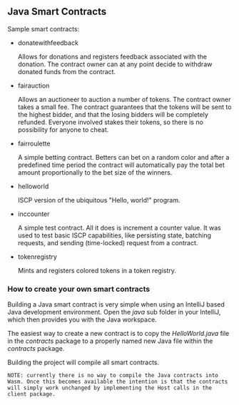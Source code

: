 ## Java Smart Contracts

Sample smart contracts:

- donatewithfeedback

  Allows for donations and registers feedback associated with the donation. The
  contract owner can at any point decide to withdraw donated funds from the
  contract.

- fairauction

  Allows an auctioneer to auction a number of tokens. The contract owner takes a
  small fee. The contract guarantees that the tokens will be sent to the highest
  bidder, and that the losing bidders will be completely refunded. Everyone
  involved stakes their tokens, so there is no possibility for anyone to cheat.

- fairroulette

  A simple betting contract. Betters can bet on a random color and after a
  predefined time period the contract will automatically pay the total bet
  amount proportionally to the bet size of the winners.

- helloworld

  ISCP version of the ubiquitous "Hello, world!" program.

- inccounter

  A simple test contract. All it does is increment a counter value. It was used
  to test basic ISCP capabilities, like persisting state, batching requests, and
  sending (time-locked) request from a contract.

- tokenregistry

  Mints and registers colored tokens in a token registry.

### How to create your own smart contracts

Building a Java smart contract is very simple when using an IntelliJ based Java
development environment. Open the _java_
sub folder in your IntelliJ, which then provides you with the Java workspace.

The easiest way to create a new contract is to copy the _HelloWorld.java_ file
in the _contracts_
package to a properly named new Java file within the _contracts_ package.

Building the project will compile all smart contracts.

`NOTE: currently there is no way to compile the Java contracts into Wasm. Once this becomes available the intention is that the contracts will simply work unchanged by implementing the Host calls in the client package.`